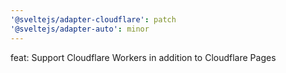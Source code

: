 ```yaml
---
'@sveltejs/adapter-cloudflare': patch
'@sveltejs/adapter-auto': minor
---
```


feat: Support Cloudflare Workers in addition to Cloudflare Pages
